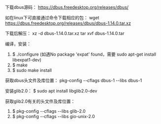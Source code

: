下载dbus源码：
https://dbus.freedesktop.org/releases/dbus/


如在linux下可直接通过命令下载相应的包：
wget https://dbus.freedesktop.org/releases/dbus/dbus-1.14.0.tar.xz


下载后解压：
xz -d dbus-1.14.0.tar.xz
tar xvf dbus-1.14.0.tar


编译，安装：
1. $ ./configure   (如遇No package 'expat' found，需要 sudo apt-get install libexpat1-dev)
2. $ make
3. $ sudo make install


获取dbus头文件及库位置：
pkg-config --cflags dbus-1 --libs dbus-1


安装glib2.0：
$ sudo apt install libglib2.0-dev


获取glib2.0有关的头文件及库位置：
1. $ pkg-config --cflags --libs glib-2.0
2. $ pkg-config --cflags --libs gio-unix-2.0
